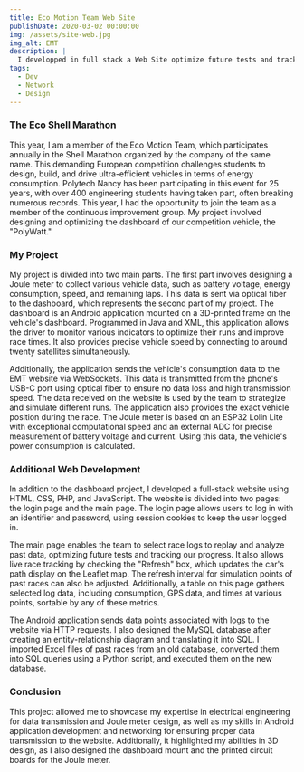 ```yaml
---
title: Eco Motion Team Web Site
publishDate: 2020-03-02 00:00:00
img: /assets/site-web.jpg
img_alt: EMT
description: |
  I developped in full stack a Web Site optimize future tests and tracking our progress !
tags:
  - Dev
  - Network
  - Design
---
```

### The Eco Shell Marathon
This year, I am a member of the Eco Motion Team, which participates annually in the Shell Marathon organized by the company of the same name. This demanding European competition challenges students to design, build, and drive ultra-efficient vehicles in terms of energy consumption. Polytech Nancy has been participating in this event for 25 years, with over 400 engineering students having taken part, often breaking numerous records. This year, I had the opportunity to join the team as a member of the continuous improvement group. My project involved designing and optimizing the dashboard of our competition vehicle, the "PolyWatt."

### My Project
My project is divided into two main parts. The first part involves designing a Joule meter to collect various vehicle data, such as battery voltage, energy consumption, speed, and remaining laps. This data is sent via optical fiber to the dashboard, which represents the second part of my project. The dashboard is an Android application mounted on a 3D-printed frame on the vehicle's dashboard. Programmed in Java and XML, this application allows the driver to monitor various indicators to optimize their runs and improve race times. It also provides precise vehicle speed by connecting to around twenty satellites simultaneously.

Additionally, the application sends the vehicle's consumption data to the EMT website via WebSockets. This data is transmitted from the phone's USB-C port using optical fiber to ensure no data loss and high transmission speed. The data received on the website is used by the team to strategize and simulate different runs. The application also provides the exact vehicle position during the race. The Joule meter is based on an ESP32 Lolin Lite with exceptional computational speed and an external ADC for precise measurement of battery voltage and current. Using this data, the vehicle's power consumption is calculated.

### Additional Web Development
In addition to the dashboard project, I developed a full-stack website using HTML, CSS, PHP, and JavaScript. The website is divided into two pages: the login page and the main page. The login page allows users to log in with an identifier and password, using session cookies to keep the user logged in.

The main page enables the team to select race logs to replay and analyze past data, optimizing future tests and tracking our progress. It also allows live race tracking by checking the "Refresh" box, which updates the car's path display on the Leaflet map. The refresh interval for simulation points of past races can also be adjusted. Additionally, a table on this page gathers selected log data, including consumption, GPS data, and times at various points, sortable by any of these metrics.

The Android application sends data points associated with logs to the website via HTTP requests. I also designed the MySQL database after creating an entity-relationship diagram and translating it into SQL. I imported Excel files of past races from an old database, converted them into SQL queries using a Python script, and executed them on the new database.

### Conclusion
This project allowed me to showcase my expertise in electrical engineering for data transmission and Joule meter design, as well as my skills in Android application development and networking for ensuring proper data transmission to the website. Additionally, it highlighted my abilities in 3D design, as I also designed the dashboard mount and the printed circuit boards for the Joule meter.